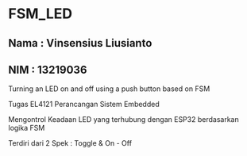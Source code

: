 # FSM_LED

## Nama : Vinsensius Liusianto
## NIM  : 13219036

Turning an LED on and off using a push button based on FSM

Tugas EL4121 Perancangan Sistem Embedded

Mengontrol Keadaan LED yang terhubung dengan ESP32 berdasarkan logika FSM

Terdiri dari 2 Spek : Toggle & On - Off
